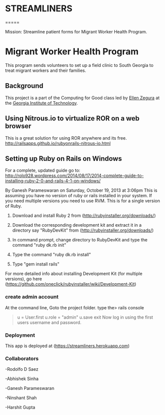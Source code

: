 # STREAMLINERS
=====

Mission: Streamline patient forms for Migrant Worker Health Program.

# Migrant Worker Health Program
This program sends volunteers to set up a field clinic to South Georgia to treat migrant workers and their families.

## Background
This project is a part of the Computing for Good class led by [Ellen Zegura](http://www.cc.gatech.edu/~ewz/Welcome.html) at the [Georgia Institute of Technology](http://www.gatech.edu).

## Using Nitrous.io to virtualize ROR on a web browser

This is a great solution for using ROR anywhere and its free.
http://railsapps.github.io/rubyonrails-nitrous-io.html

## Setting up Ruby on Rails on Windows

For a complete, updated guide go to: http://rolo928.wordpress.com/2014/08/17/2014-complete-guide-to-installing-ruby-2-0-and-rails-4-1-on-windows/

By Ganesh Parameswaran on Saturday, October 19, 2013 at 3:06pm
This is assuming you have no version of ruby or rails installed in your system. If you need multiple versions you need to use RVM. This is for a single version of Ruby.
 
1. Download and install Ruby 2 from (http://rubyinstaller.org/downloads/)
 
2. Download the corresponding development kit and extract it in a directory say "RubyDevKit" from (http://rubyinstaller.org/downloads/)
 
3. In command prompt, change directory to RubyDevKit and type the command "ruby dk.rb init" 
 
4. Type the command "ruby dk.rb install"
 
5. Type "gem install rails"
 
For more detailed info about installing Development Kit (for multiple versions), go here (https://github.com/oneclick/rubyinstaller/wiki/Development-Kit)

### create admin account
At the command line, Goto the project folder.
type the> rails console
> u = User.first
> u.role = "admin"
> u.save
> exit
Now log in using the first users username and password.

### Deployment
This app is deployed at (https://streamliners.herokuapp.com)

### Collaborators
-Rodolfo D Saez

-Abhishek Sinha

-Ganesh Parameswaran

-Ninshant Shah

-Harshit Gupta
